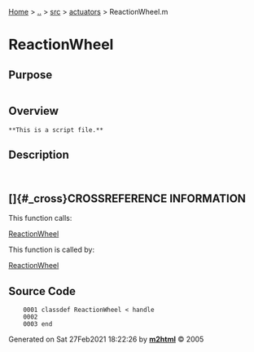 [Home](../../../../index.md) \> [..](#) \> [src](#) \>
[actuators](index.md) \> ReactionWheel.m



# ReactionWheel

## Purpose 

``` 
```

## Overview 

``` 
**This is a script file.**
```

## Description 

```
 

```

## []{#_cross}CROSSREFERENCE INFORMATION 

This function calls:

   [ReactionWheel](ReactionWheel.md)

This function is called by:

   [ReactionWheel](ReactionWheel.md)

## Source Code 

```
    0001 classdef ReactionWheel < handle
    0002     
    0003 end
```



Generated on Sat 27Feb2021 18:22:26 by
**[m2html](http://www.artefact.tk/software/matlab/m2html/ "Matlab Documentation in HTML")**
© 2005